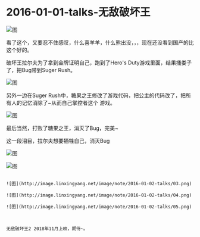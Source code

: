 


# 2016-01-01-talks-无敌破坏王

![图](http://image.linxingyang.net/image/note/2016-01-02-talks/wdphw.jpg)


看了这个，又要忍不住感叹，什么喜羊羊，什么熊出没，，，现在还没看到国产的比这个好的。


破坏王拉尔夫为了拿到金牌证明自己，跑到了Hero's Duty游戏里面，结果捅娄子了，把Bug带到Suger Rush。

![图](http://image.linxingyang.net/image/note/2016-01-02-talks/06.png)

另外一边在Suger Rush中，糖果之王修改了游戏代码，把公主的代码改了，把所有人的记忆消除了~从而自己掌控者这个
游戏。

![图](http://image.linxingyang.net/image/note/2016-01-02-talks/07.png)



最后当然，打败了糖果之王，消灭了Bug，完美~


这一段泪目，拉尔夫想要牺牲自己，消灭Bug

![图](http://image.linxingyang.net/image/note/2016-01-02-talks/01.png)

![图](http://image.linxingyang.net/image/note/2016-01-02-talks/02.png)

~~~

![图](http://image.linxingyang.net/image/note/2016-01-02-talks/03.png)

![图](http://image.linxingyang.net/image/note/2016-01-02-talks/04.png)

![图](http://image.linxingyang.net/image/note/2016-01-02-talks/05.png)



无敌破坏王2 2018年11月上映，期待~。




